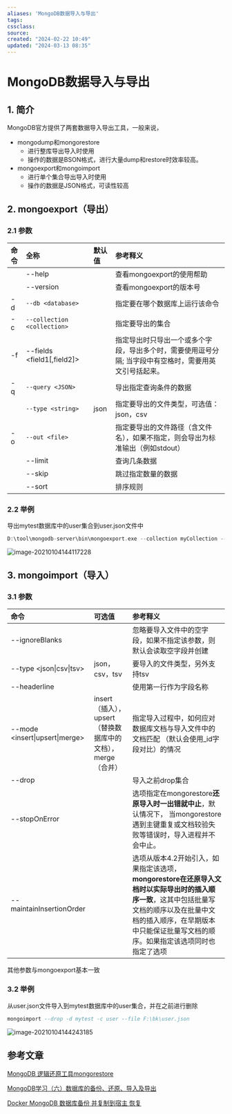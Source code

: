 ```yaml
---
aliases: 'MongoDB数据导入与导出'
tags: 
cssclass:
source:
created: "2024-02-22 10:49"
updated: "2024-03-13 08:35"
---
```

# MongoDB数据导入与导出

## 1. 简介

MongoDB官方提供了两套数据导入导出工具，一般来说，

- mongodump和mongorestore
  - 进行整库导出导入时使用
  - 操作的数据是BSON格式，进行大量dump和restore时效率较高。
- mongoexport和mongoimport
  - 进行单个集合导出导入时使用
  - 操作的数据是JSON格式，可读性较高

## 2. mongoexport（导出）

### 2.1 参数

| 命令 | 全称                        | 默认值 | 参考释义                                                     |
| :--- | :-------------------------- | :----- | :----------------------------------------------------------- |
|      | --help                      |        | 查看mongoexport的使用帮助                                    |
|      | --version                   |        | 查看mongoexport的版本号                                      |
| -d   | `--db <database>`           |        | 指定要在哪个数据库上运行该命令                               |
| -c   | `--collection <collection>` |        | 指定要导出的集合                                             |
| -f   | --fields <field1[,field2]>  |        | 指定导出时只导出一个或多个字段，导出多个时，需要使用逗号分隔; 当字段中有空格时，需要用英文引号括起来。 |
| -q   | `--query <JSON>`            |        | 导出指定查询条件的数据                                       |
|      | `--type <string>`           | json   | 指定要导出的文件类型，可选值：json，csv                      |
| -o   | `--out <file>`              |        | 指定要导出的文件路径（含文件名），如果不指定，则会导出为标准输出（例如stdout） |
|      | --limit                     |        | 查询几条数据                                                 |
|      | --skip                      |        | 跳过指定数量的数据                                           |
|      | --sort                      |        | 排序规则                                                     |

### 2.2 举例

导出mytest数据库中的user集合到user.json文件中

```groovy
D:\tool\mongodb-server\bin\mongoexport.exe --collection myCollection --db myDB -o D:\data\myCollection.json
```

![image-20210104144117228](https://cdn.jsdelivr.net/gh/MrJackC/PicGoImages/other/202403130834762.png)

## 3. mongoimport（导入）

### 3.1 参数

| 命令                           | 可选值                                                       | 参考释义                                                     |
| :----------------------------- | :----------------------------------------------------------- | :----------------------------------------------------------- |
| --ignoreBlanks                 |                                                              | 忽略要导入文件中的空字段，如果不指定该参数，则默认会读取空字段并创建 |
| --type <json\|csv\|tsv>        | json，csv，tsv                                               | 要导入的文件类型，另外支持tsv                                |
| --headerline                   |                                                              | 使用第一行作为字段名称                                       |
| --mode <insert\|upsert\|merge> | insert（插入）， upsert（替换数据库中的文档）， merge（合并） | 指定导入过程中，如何应对数据库文档与导入文件中的文档匹配 （默认会使用_id字段对比）的情况 |
| --drop                         |                                                              | 导入之前drop集合                                             |
| --stopOnError                  |                                                              | 选项指定在mongorestore**还原导入时一出错就中止**，默认情况下， 当mongorestore遇到主键重复或文档较验失败等错误时，导入进程并不会中止。 |
| --maintainInsertionOrder       |                                                              | 选项从版本4.2开始引入，如果指定该选项，**mongorestore在还原导入文档时以实际导出时的插入顺序一致**，这其中包括批量写文档的顺序以及在批量中文档的插入顺序，在早期版本中只能保证批量写文档的顺序。如果指定该选项同时也指定了选项 |

其他参数与mongoexport基本一致

### 3.2 举例

从user.json文件导入到mytest数据库中的user集合，并在之前进行删除

```sql
mongoimport --drop -d mytest -c user --file F:\bk\user.json
```

![image-20210104144243185](https://cdn.jsdelivr.net/gh/MrJackC/PicGoImages/other/202403130834797.png)

## 参考文章

[MongoDB 逻辑还原工具mongorestore](https://www.cnblogs.com/dbabd/p/13259147.html)

[MongoDB学习（六）数据库的备份、还原、导入及导出](https://blog.csdn.net/qq_16313365/article/details/56494522)

[Docker MongoDB 数据库备份 并复制到宿主 恢复](https://segmentfault.com/a/1190000012330284)
